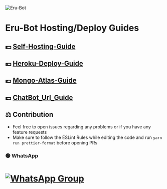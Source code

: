 <img src="https://user-images.githubusercontent.com/77143046/137628234-9baf036d-c32c-4139-a32a-33dae4c2417e.jpg" alt="Eru-Bot" border="0"></a>
# Eru-Bot Hosting/Deploy Guides

## 💵 [Self-Hosting-Guide](https://github.com/Oreki-san/Eru-Guides/blob/main/Self-Hosting-Guide.md)
## 💴 [Heroku-Deploy-Guide](https://github.com/Oreki-san/Eru-Guides/blob/main/Heroku-Deploy-Guide.md) 
## 💶 [Mongo-Atlas-Guide](https://github.com/Oreki-san/Eru-Guides/blob/main/Mongo-Atlas-Guide.md)
## 💷 [ChatBot_Url_Guide](https://github.com/Oreki-san/Eru-Guides/blob/main/Chat_Bot_Url.md)

## ⚖️ Contribution

+ Feel free to open issues regarding any problems or if you have any feature requests
+ Make sure to follow the ESLint Rules while editing the code and run `yarn run prettier-format` before opening PRs

### 🟢 WhatsApp 
# [![WhatsApp Group](https://img.shields.io/badge/WhatsApp-25D366?style=for-the-badge&logo=whatsapp&logoColor=white)](wa.me/919002370263)

